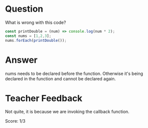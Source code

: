 # Question
What is wrong with this code?

```js
const printDouble = (num) => console.log(num * 2);
const nums = [1,2,3];
nums.forEach(printDouble());
```

# Answer
nums needs to be declared before the function. Otherwise it's being declared in the function and cannot be declared again.

# Teacher Feedback

Not quite, it is because we are invoking the callback function.

Score: 1/3